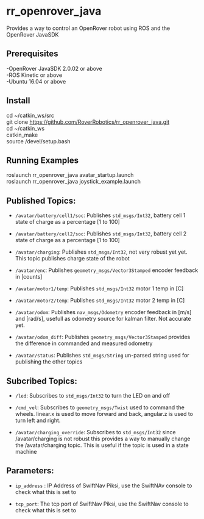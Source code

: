 # rr_openrover_java
Provides a way to control an OpenRover robot using ROS and the OpenRover JavaSDK

## Prerequisites
-OpenRover JavaSDK 2.0.02 or above  
-ROS Kinetic or above  
-Ubuntu 16.04 or above  

## Install 
cd ~/catkin_ws/src  
git clone https://github.com/RoverRobotics/rr_openrover_java.git  
cd ~/catkin_ws  
catkin_make  
source /devel/setup.bash  

## Running Examples
roslaunch rr_openrover_java avatar_startup.launch  
roslaunch rr_openrover_java joystick_example.launch  

## Published Topics:

* `/avatar/battery/cell1/soc`:
  Publishes `std_msgs/Int32`, battery cell 1 state of charge as a percentage [1 to 100]

* `/avatar/battery/cell2/soc`:
  Publishes `std_msgs/Int32`, battery cell 2 state of charge as a percentage [1 to 100]

* `/avatar/charging`:
  Publishes `std_msgs/Int32`, not very robust yet yet. This topic publishes charge state of the robot 

* `/avatar/enc`:
  Publishes `geometry_msgs/Vector3Stamped` encoder feedback in [counts] 

* `/avatar/motor1/temp`:
  Publishes `std_msgs/Int32` motor 1 temp in [C]

* `/avatar/motor2/temp`:
  Publishes `std_msgs/Int32` motor 2 temp in [C]

* `/avatar/odom`:
  Publishes `nav_msgs/Odometry` encoder feedback in [m/s] and [rad/s], usefull as odometry source for kalman filter. Not accurate yet.

* `/avatar/odom_diff`:
  Publishes `geometry_msgs/Vector3Stamped` provides the difference in commanded and measured odometry

* `/avatar/status`:
  Publishes `std_msgs/String` un-parsed string used for publishing the other topics


## Subcribed Topics:

* `/led`:
  Subscribes to `std_msgs/Int32` to turn the LED on and off

* `/cmd_vel`:
  Subscribes to `geometry_msgs/Twist` used to command the wheels. linear.x is used to move forward and back, angular.z is used to turn left and right. 

* `/avatar/charging_override`:
  Subscribes to `std_msgs/Int32` since /avatar/charging is not robust this provides a way to manually change the /avatar/charging topic. This is useful if the topic is used in a state machine

## Parameters:

* `ip_address` : IP Address of SwiftNav Piksi, use the SwiftNAv console to check what this is set to 

* `tcp_port`: The tcp port of SwiftNav Piksi, use the SwiftNav console to check what this is set to
